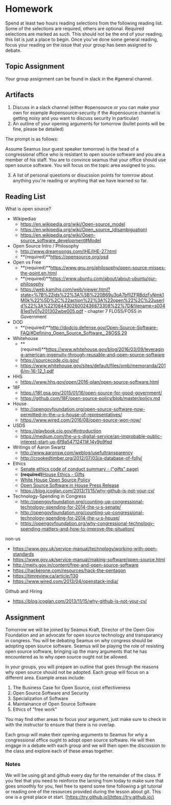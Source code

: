 # Homework

Spend at least two hours reading selections from the following reading list. Some of the selections are required, others are optional. Required selections are marked as such. This should not be the end of your reading, this list is just a place to begin. Once you've done some general reading, focus your reading on the issue that your group has been assigned to debate.

## Topic Assignment

Your group assignment can be found in slack in the #general channel.

## Artifacts
1. Discuss in a slack channel (either #opensource or you can make your own for example #opensource-security if the #opensource channel is getting noisy and you want to discuss security in particular)
2. An outline of your opening arguments for tomorrow (bullet points will be fine, please be detailed)

The prompt is as follows:

Assume Seamus (our guest speaker tomorrow) is the head of a congressional office who is resistant to open source software and you are a member of his staff. You are to convince seamus that your office should use open source software. You will focus on the topic area assigned to you.

3. A list of personal questions or disucssion points for tomrrow about anything you're reading or anything that we have learned so far.

## Reading List
What is open source?

* Wikipedias
    * https://en.wikipedia.org/wiki/Open-source_model
    * https://en.wikipedia.org/wiki/Open_source_(disambiguation)
    * https://en.wikipedia.org/wiki/Open-source_software_development#Model
* Open Source Intro / Philosophy
    * http://www.dreamsongs.com/IHE/IHE-27.html
    * **(required)**https://opensource.org/osd
* Open vs Free
    * **(required)**https://www.gnu.org/philosophy/open-source-misses-the-point.en.html
    * **(required)**https://www.ubuntu.com/about/about-ubuntu/our-philosophy
    * https://web.kamihq.com/web/viewer.html?state=%7B%22ids%22%3A%5B%220B69u3oA7bfllZFRBdzFvNmk1M0k%22%5D%2C%22action%22%3A%22open%22%2C%22userId%22%3A%22108443026002436873308%22%7D&filename=s00481ed1v01y201302wbe005.pdf - chapter 7
FLOSS/FOSS in Government
* DOD
    * **(required)**http://dodcio.defense.gov/Open-Source-Software-FAQ/#Defining_Open_Source_Software_.28OSS.29
* Whitehouse
    * **(required)**https://www.whitehouse.gov/blog/2016/03/09/leveraging-american-ingenuity-through-reusable-and-open-source-software
    * https://sourcecode.cio.gov/
    * https://www.whitehouse.gov/sites/default/files/omb/memoranda/2016/m-16-12_1.pdf
* HHS
    * https://www.hhs.gov/open/2016-plan/open-source-software.html
* 18F
    * https://18f.gsa.gov/2015/01/16/open-source-for-good-government/
    * https://github.com/18F/open-source-policy/blob/master/policy.md
* House
    * http://opengovfoundation.org/open-source-software-now-permitted-in-the-u-s-house-of-representatives/
    * https://www.wired.com/2016/08/open-source-won-now/
* USDS
    * https://playbook.cio.gov/#introduction
    * https://medium.com/the-u-s-digital-service/an-improbable-public-interest-start-up-6f9a54712411#.14y9p9fqd
* Writings of Aaron Swartz
    * http://www.aaronsw.com/weblog/usefultransparency
    * http://crookedtimber.org/2012/07/03/a-database-of-folly/
* Ethics
    *  [Senate ethics code of conduct summary - ("gifts" page)](http://www.ethics.senate.gov/public/index.cfm/files/serve?File_id=1aec2c45-aadf-46e3-bb36-c472bcbed20f)
    * **(required)**[House Ethics - Gifts](https://ethics.house.gov/gifts/house-gift-rule)
    * [White House Open Source Policy](https://sourcecode.cio.gov/)
    * [Open Source Software in House Press Release](http://congressionaldata.org/open-source-software-now-permitted-in-the-u-s-house-of-representatives-2/)
    * https://blog.jcoglan.com/2013/11/15/why-github-is-not-your-cv/
* Technology-Spending in Congress
    * http://opengovfoundation.org/counting-up-congressional-technology-spending-for-2014-the-u-s-senate/
    * http://opengovfoundation.org/counting-up-congressional-technology-spending-for-2014-the-u-s-house/
    * https://opengovfoundation.org/why-congressional-technology-spending-matters-and-how-to-improve-the-situation/


non-us

* https://www.gov.uk/service-manual/technology/working-with-open-standards
* https://www.gov.uk/service-manual/making-software/open-source.html
* http://meity.gov.in/content/free-and-open-source-software
* https://hackerone.com/resources/hack-the-pentagon
* https://timreview.ca/article/130
* https://www.wired.com/2013/04/openstack-india/

Github and Hiring

* https://blog.jcoglan.com/2013/11/15/why-github-is-not-your-cv/

## Assignment

Tomorrow we will be joined by Seamus Kraft, Director of the Open Gov Foundation and an advocate for open source technology and transparancy in congress. You will be debating Seamus on why congress should be adopting open source software. Seamus will be playing the role of resisting open source software, bringing up the many arguments that he has encountered as to why open source ought not be allowed.

In your groups, you will prepare an outline that goes through the reasons why open source should not be adopted. Each group will focus on a different area. Example areas include:

1. The Business Case for Open Source, cost effectiveness
2. Open Source Software and Security
3. Specialization of Software
4. Maintainance of Open Source Software
5. Ethics of "free work"

You may find other areas to focus your argument, just make sure to check in with the instructor to ensure that there is no overlap. 

Each group will make their opening arguments to Seamus for why a congressional office ought to adopt open source software. He will then engage in a debate with each group and we will then open the discussion to the class and explore each of these areas together.

### Notes

We will be using git and github every day for the remainder of the class. If you feel that you need to reinforce the larning from today to make sure that goes smoothly for you, feel free to spend some time following a git tutorial or reading one of the resources provided during the lesson about git. This one is a great place ot start. [https://try.github.io](https://try.github.io/)

